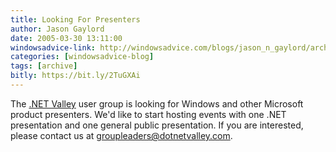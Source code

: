 ```yaml
---
title: Looking For Presenters
author: Jason Gaylord
date: 2005-03-30 13:11:00
windowsadvice-link: http://windowsadvice.com/blogs/jason_n_gaylord/archive/2005/03/31/windows-presenters-needed.aspx
categories: [windowsadvice-blog]
tags: [archive]
bitly: https://bit.ly/2TuGXAi
---
```


The [.NET Valley](http://www.dotnetvalley.com/) user group is looking for Windows and other Microsoft product presenters. We'd like to start hosting events with one .NET presentation and one general public presentation. If you are interested, please contact us at [groupleaders@dotnetvalley.com](mailto:groupleaders@dotnetvalley.com).